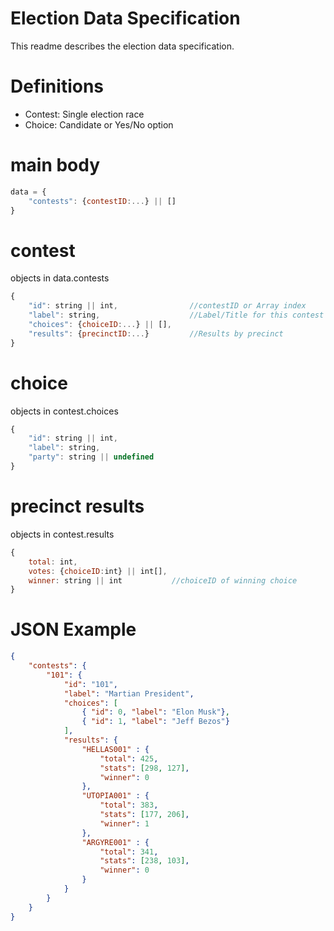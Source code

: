 # Election Data Specification

This readme describes the election data specification.

# Definitions

- Contest: Single election race
- Choice: Candidate or Yes/No option

# main body

```javascript
data = {
    "contests": {contestID:...} || []
}
```
# contest

objects in data.contests

```javascript
{
    "id": string || int,                //contestID or Array index
    "label": string,                    //Label/Title for this contest
    "choices": {choiceID:...} || [],
    "results": {precinctID:...}         //Results by precinct
}
```

# choice

objects in contest.choices

```javascript
{
    "id": string || int,
    "label": string,
    "party": string || undefined
}
```

# precinct results

objects in contest.results

```javascript
{
    total: int,
    votes: {choiceID:int} || int[],
    winner: string || int           //choiceID of winning choice
}
```

# JSON Example
```json
{
    "contests": {
        "101": {
            "id": "101",
            "label": "Martian President",
            "choices": [
                { "id": 0, "label": "Elon Musk"},
                { "id": 1, "label": "Jeff Bezos"}
            ],
            "results": {
                "HELLAS001" : {
                    "total": 425,
                    "stats": [298, 127],
                    "winner": 0
                },
                "UTOPIA001" : {
                    "total": 383,
                    "stats": [177, 206],
                    "winner": 1
                },
                "ARGYRE001" : {
                    "total": 341,
                    "stats": [238, 103],
                    "winner": 0
                }
            }
        }
    }
}
```